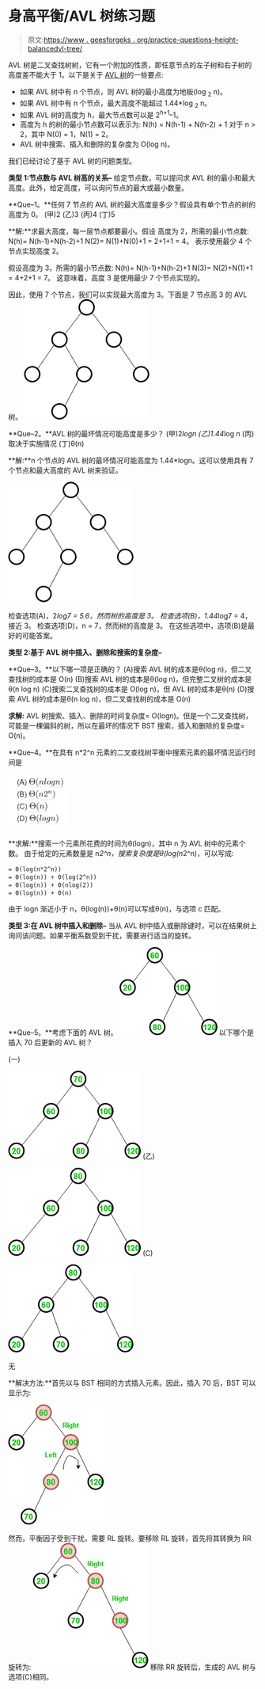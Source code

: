 # 身高平衡/AVL 树练习题

> 原文:[https://www . geesforgeks . org/practice-questions-height-balancedvl-tree/](https://www.geeksforgeeks.org/practice-questions-height-balancedavl-tree/)

AVL 树是二叉查找树树，它有一个附加的性质，即任意节点的左子树和右子树的高度差不能大于 1。以下是关于 [AVL 树](https://www.geeksforgeeks.org/tag/avl-tree/)的一些要点:

*   如果 AVL 树中有 n 个节点，则 AVL 树的最小高度为地板(log <sub>2</sub> n)。
*   如果 AVL 树中有 n 个节点，最大高度不能超过 1.44*log <sub>2</sub> n。
*   如果 AVL 树的高度为 h，最大节点数可以是 2<sup>h+1</sup>–1。
*   高度为 h 的树的最小节点数可以表示为:
    N(h) = N(h-1) + N(h-2) + 1 对于 n > 2，其中 N(0) = 1，N(1) = 2。
*   AVL 树中搜索、插入和删除的复杂度为 O(log n)。

我们已经讨论了基于 AVL 树的问题类型。

**类型 1:节点数与 AVL 树高的关系–**
给定节点数，可以提问求 AVL 树的最小和最大高度。此外，给定高度，可以询问节点的最大或最小数量。

**Que–1。**任何 7 节点的 AVL 树的最大高度是多少？假设具有单个节点的树的高度为 0。
(甲)2
(乙)3
(丙)4
(丁)5

**解:**求最大高度，每一层节点都要最小。假设
高度为 2，所需的最小节点数:
N(h)= N(h-1)+N(h-2)+1
N(2)= N(1)+N(0)+1 = 2+1+1 = 4。
表示使用最少 4 个节点实现高度 2。

假设高度为 3，所需的最小节点数:
N(h)= N(h-1)+N(h-2)+1
N(3)= N(2)+N(1)+1 = 4+2+1 = 7。
这意味着，高度 3 是使用最少 7 个节点实现的。

因此，使用 7 个节点，我们可以实现最大高度为 3。下面是 7 节点高 3 的 AVL 树。
![1](img/4ea0acb2619790bd99365bb4892ef31a.png)

**Que–2。**AVL 树的最坏情况可能高度是多少？
(甲)2*logn
(乙)1.44*log n
(丙)取决于实施情况
(丁)θ(n)

**解:**n 个节点的 AVL 树的最坏情况可能高度为 1.44*logn。这可以使用具有 7 个节点和最大高度的 AVL 树来验证。

![1](img/a449e5d304e3137348ce950582c6ea72.png)

检查选项(A)，2*log7 = 5.6，然而树的高度是 3。
检查选项(B)，1.44*log7 = 4，接近 3。
检查选项(D)，n = 7，然而树的高度是 3。
在这些选项中，选项(B)是最好的可能答案。

**类型 2:基于 AVL 树中插入、删除和搜索的复杂度–**

**Que–3。**以下哪一项是正确的？
(A)搜索 AVL 树的成本是θ(log n)，但二叉查找树的成本是 O(n)
(B)搜索 AVL 树的成本是θ(log n)，但完整二叉树的成本是θ(n log n)
(C)搜索二叉查找树的成本是 O(log n)，但 AVL 树的成本是θ(n)
(D)搜索 AVL 树的成本是θ(n log n)，但二叉查找树的成本是 O(n)

**求解:** AVL 树搜索、插入、删除的时间复杂度= O(logn)。但是一个二叉查找树，可能是一棵偏斜的树，所以在最坏的情况下 BST 搜索，插入和删除的复杂度= O(n)。

**Que–4。**在具有 n*2^n 元素的二叉查找树平衡中搜索元素的最坏情况运行时间是

![3](img/ee50d16fa3e0beea7667e81ead2716e0.png)

**求解:**搜索一个元素所花费的时间为θ(logn)，其中 n 为 AVL 树中的元素个数。
由于给定的元素数量是 n*2^n，搜索复杂度是θ(log(n*2^n)，可以写成:

```
= Θ(log(n*2^n))
= Θ(log(n)) + Θ(log(2^n))
= Θ(log(n)) + Θ(nlog(2))
= Θ(log(n)) + Θ(n)

```

由于 logn 渐近小于 n，θ(log(n))+θ(n)可以写成θ(n)，与选项 c 匹配。

**类型 3:在 AVL 树中插入和删除–**
当从 AVL 树中插入或删除键时，可以在结果树上询问该问题。如果平衡系数受到干扰，需要进行适当的旋转。

**Que–5。**考虑下面的 AVL 树。
![2](img/f2e1250f81fb16cae427ed259178b017.png)
以下哪个是插入 70 后更新的 AVL 树？

(一)

![3](img/f5c9eef1709e5a7897f93c8fddbfe381.png)
(乙)

![4](img/a8584dcf6b6b2e7a0c311255e3a3e87d.png)
(C)

![5](img/026c3812b05afe746ae68b2a5587044b.png)

无

**解决方法:**首先以与 BST 相同的方式插入元素。因此，插入 70 后，BST 可以显示为:

![6](img/59aa762285975221af15863ea525983a.png)

然而，平衡因子受到干扰，需要 RL 旋转。要移除 RL 旋转，首先将其转换为 RR 旋转为:
![7](img/151b5d7cf4c14bd4ddb592b70cfa87c6.png)
移除 RR 旋转后，生成的 AVL 树与选项(C)相同。